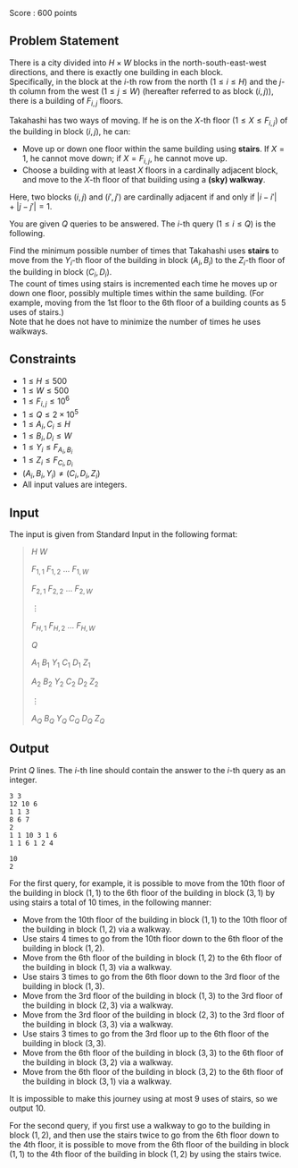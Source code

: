 Score : $600$ points

## Problem Statement

There is a city divided into $H \times W$ blocks in the north-south-east-west directions, and there is exactly one building in each block.<br>
Specifically, in the block at the $i$-th row from the north $(1\leq i\leq H)$ and the $j$-th column from the west $(1\leq j\leq W)$ (hereafter referred to as block $(i,j)$), there is a building of $F_{i,j}$ floors.

Takahashi has two ways of moving. If he is on the $X$-th floor $(1\leq X\leq F_{i,j})$ of the building in block $(i,j)$, he can:

- Move up or down one floor within the same building using **stairs**. If $X=1$, he cannot move down; if $X=F_{i,j}$, he cannot move up.
- Choose a building with at least $X$ floors in a cardinally adjacent block, and move to the $X$-th floor of that building using a **(sky) walkway**.

Here, two blocks $(i,j)$ and $(i',j')$ are cardinally adjacent if and only if $\lvert i - i'\rvert + \lvert j - j'\rvert = 1$.

You are given $Q$ queries to be answered. The $i$-th query $(1\leq i\leq Q)$ is the following.

Find the minimum possible number of times that Takahashi uses **stairs** to move from the $Y_i$-th floor of the building in block $(A_i,B_i)$ to the $Z_i$-th floor of the building in block $(C_i,D_i)$.<br>
The count of times using stairs is incremented each time he moves up or down one floor, possibly multiple times within the same building. (For example, moving from the 1st floor to the 6th floor of a building counts as $5$ uses of stairs.)<br>
Note that he does not have to minimize the number of times he uses walkways.

## Constraints

- $1\leq H \leq 500$
- $1\leq W \leq 500$
- $1\leq F_{i,j} \leq 10^6$
- $1\leq Q\leq 2\times 10^5$
- $1\leq A_i,C_i\leq H$
- $1\leq B_i,D_i\leq W$
- $1\leq Y_i\leq F_{A_i,B_i}$
- $1\leq Z_i\leq F_{C_i,D_i}$
- $(A_i,B_i,Y_i)\neq (C_i,D_i,Z_i)$
- All input values are integers.

## Input

The input is given from Standard Input in the following format:

> $H$ $W$
> 
> $F_{1,1}$ $F_{1,2}$ $\ldots$ $F_{1,W}$
> 
> $F_{2,1}$ $F_{2,2}$ $\ldots$ $F_{2,W}$
> 
> $\vdots$
> 
> $F_{H,1}$ $F_{H,2}$ $\ldots$ $F_{H,W}$
> 
> $Q$
> 
> $A_1$ $B_1$ $Y_1$ $C_1$ $D_1$ $Z_1$
> 
> $A_2$ $B_2$ $Y_2$ $C_2$ $D_2$ $Z_2$
> 
> $\vdots$
> 
> $A_Q$ $B_Q$ $Y_Q$ $C_Q$ $D_Q$ $Z_Q$

## Output

Print $Q$ lines. The $i$-th line should contain the answer to the $i$-th query as an integer.

```input1
3 3
12 10 6
1 1 3
8 6 7
2
1 1 10 3 1 6
1 1 6 1 2 4
```

```output1
10
2
```

For the first query, for example, it is possible to move from the 10th floor of the building in block $(1,1)$ to the 6th floor of the building in block $(3,1)$ by using stairs a total of $10$ times, in the following manner:

- Move from the 10th floor of the building in block $(1,1)$ to the 10th floor of the building in block $(1,2)$ via a walkway.
- Use stairs $4$ times to go from the 10th floor down to the 6th floor of the building in block $(1,2)$.
- Move from the 6th floor of the building in block $(1,2)$ to the 6th floor of the building in block $(1,3)$ via a walkway.
- Use stairs $3$ times to go from the 6th floor down to the 3rd floor of the building in block $(1,3)$.
- Move from the 3rd floor of the building in block $(1,3)$ to the 3rd floor of the building in block $(2,3)$ via a walkway.
- Move from the 3rd floor of the building in block $(2,3)$ to the 3rd floor of the building in block $(3,3)$ via a walkway.
- Use stairs $3$ times to go from the 3rd floor up to the 6th floor of the building in block $(3,3)$.
- Move from the 6th floor of the building in block $(3,3)$ to the 6th floor of the building in block $(3,2)$ via a walkway.
- Move from the 6th floor of the building in block $(3,2)$ to the 6th floor of the building in block $(3,1)$ via a walkway.

It is impossible to make this journey using at most $9$ uses of stairs, so we output $10$.

For the second query, if you first use a walkway to go to the building in block $(1,2)$, and then use the stairs twice to go from the 6th floor down to the 4th floor, it is possible to move from the 6th floor of the building in block $(1,1)$ to the 4th floor of the building in block $(1,2)$ by using the stairs twice.